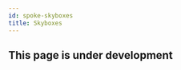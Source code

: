 ```yaml
---
id: spoke-skyboxes
title: Skyboxes
---
```


## This page is under development 

<!-- 
skyboxes can significantly impact the ambience of your scene. Unless you have started from a template that removed the default elements, you should have a skybox in your scene when you begin.  -->

